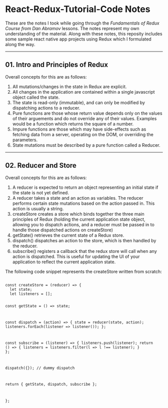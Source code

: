 # React-Redux-Tutorial-Code Notes
These are the notes I took while going through the <i>Fundamentals of Redux Course from Dan Abramov</i> lessons. The notes represent my own understanding of the material. Along with these notes, this reposity includes some sample react native app projects using Redux which I formulated along the way. 
<hr/>

## 01. Intro and Principles of Redux

Overall concepts for this are as follows:

1. All mutations/changes in the state in Redux are explicit.
2. All changes in the application are contained within a single javascript object called the state.
3. The state is read-only (immutable), and can only be modified by dispatching actions to a reducer. 
4. Pure functions are those whose return value depends only on the values of their arguements and do not override any of their values. Examples would be a function which returns the square of a number.
5. Impure functions are those which may have side-effects such as fetching data from a server, operating on the DOM, or overriding the parameters. 
6. State mutations must be described by a pure function called a Reducer. 

<hr/>

## 02. Reducer and Store

Overall concepts for this are as follows:

1. A reducer is expected to return an object representing an initial state if the state is not yet defined.
2. A reducer takes a state and an action as variables. The reducer performs certain state mutations based on the action passed in. This action is usually a string. 
3. createStore creates a store which binds together the three main principles of Redux (holding the current application state object, allowing you to dispatch actions, and a reducer must be passed in to handle those dispatched actions on createStore)
4. getState() retrieves the current state of a Redux store. 
5. dispatch() dispatches an action to the store, which is then handled by the reducer.
6. subscribe() registers a callback that the redux store will call when any action is dispatched. This is useful for updating the UI of your application to reflect the current application state. 

The following code snippet represents the createStore written from scratch:

<code> 
const createStore = (reducer) => {
  let state;
  let listeners = [];

  const getState = () => state;

  const dispatch = (action) => {
    state = reducer(state, action);
    listeners.forEach(listener => listener());
  };

  const subscribe = (listener) => {
    listeners.push(listener);
    return () => {
      listeners = listeners.filter(l => l !== listener);
    }
  };

  dispatch({}); // dummy dispatch

  return { getState, dispatch, subscribe };

};
</code>